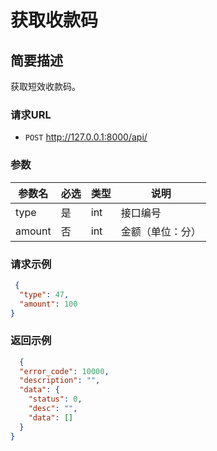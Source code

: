# 获取收款码

## 简要描述

获取短效收款码。

### 请求URL

- `POST` http://127.0.0.1:8000/api/

### 参数

| 参数名    | 必选 | 类型     | 说明       |
|--------|----|--------|----------|
| type   | 是  | int    | 接口编号     |
| amount | 否  | int | 金额（单位：分） |

### 请求示例

```json
 {
  "type": 47,
  "amount": 100
}


```

### 返回示例

```json
  {
  "error_code": 10000,
  "description": "",
  "data": {
    "status": 0,
    "desc": "",
    "data": []
  }
}
```